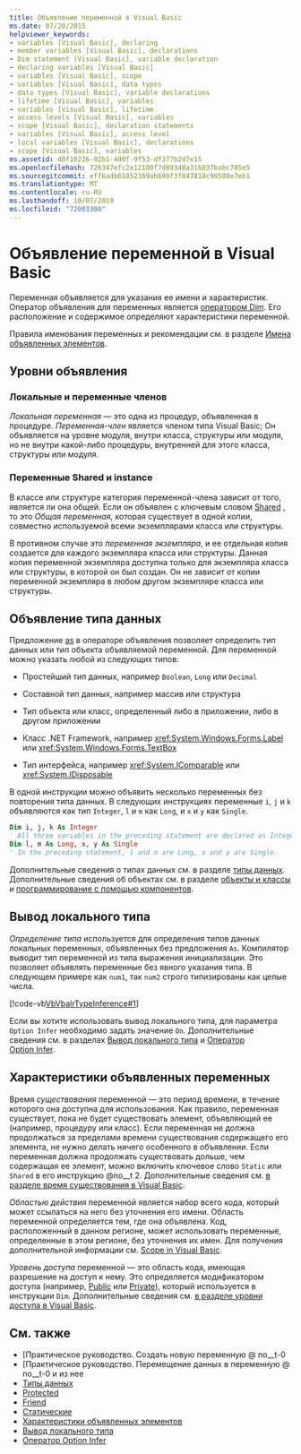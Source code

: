```yaml
---
title: Объявление переменной в Visual Basic
ms.date: 07/20/2015
helpviewer_keywords:
- variables [Visual Basic], declaring
- member variables [Visual Basic], declarations
- Dim statement [Visual Basic], variable declaration
- declaring variables [Visual Basic]
- variables [Visual Basic], scope
- variables [Visual Basic], data types
- data types [Visual Basic], variable declarations
- lifetime [Visual Basic], variables
- variables [Visual Basic], lifetime
- access levels [Visual Basic], variables
- scope [Visual Basic], declaration statements
- variables [Visual Basic], access level
- local variables [Visual Basic], declarations
- scope [Visual Basic], variables
ms.assetid: d8f10226-92b1-480f-9f53-df377b2d7e15
ms.openlocfilehash: 726347efc2e12100f7d89348a316037babc785e5
ms.sourcegitcommit: eff6adb61852369ab690f3f047818c90580e7eb1
ms.translationtype: MT
ms.contentlocale: ru-RU
ms.lasthandoff: 10/07/2019
ms.locfileid: "72003300"
---
```

# <a name="variable-declaration-in-visual-basic"></a>Объявление переменной в Visual Basic
Переменная объявляется для указания ее имени и характеристик. Оператор объявления для переменных является [оператором Dim](../../../../visual-basic/language-reference/statements/dim-statement.md). Его расположение и содержимое определяют характеристики переменной.  
  
 Правила именования переменных и рекомендации см. в разделе [Имена объявленных элементов](../../../../visual-basic/programming-guide/language-features/declared-elements/declared-element-names.md).  
  
## <a name="declaration-levels"></a>Уровни объявления  
  
### <a name="local-and-member-variables"></a>Локальные и переменные членов  
 *Локальная переменная* — это одна из процедур, объявленная в процедуре. *Переменная-член* является членом типа Visual Basic; Он объявляется на уровне модуля, внутри класса, структуры или модуля, но не внутри какой-либо процедуры, внутренней для этого класса, структуры или модуля.  
  
### <a name="shared-and-instance-variables"></a>Переменные Shared и instance  
 В классе или структуре категория переменной-члена зависит от того, является ли она общей. Если он объявлен с ключевым словом [Shared](../../../../visual-basic/language-reference/modifiers/shared.md) , то это *Общая переменная*, которая существует в одной копии, совместно используемой всеми экземплярами класса или структуры.  
  
 В противном случае это *переменная экземпляра*, и ее отдельная копия создается для каждого экземпляра класса или структуры. Данная копия переменной экземпляра доступна только для экземпляра класса или структуры, в которой он был создан. Он не зависит от копии переменной экземпляра в любом другом экземпляре класса или структуры.  
  
## <a name="declaring-data-type"></a>Объявление типа данных  
 Предложение [as](../../../../visual-basic/language-reference/statements/as-clause.md) в операторе объявления позволяет определить тип данных или тип объекта объявляемой переменной. Для переменной можно указать любой из следующих типов:  
  
- Простейший тип данных, например `Boolean`, `Long` или `Decimal`  
  
- Составной тип данных, например массив или структура  
  
- Тип объекта или класс, определенный либо в приложении, либо в другом приложении  
  
- Класс .NET Framework, например <xref:System.Windows.Forms.Label> или <xref:System.Windows.Forms.TextBox>  
  
- Тип интерфейса, например <xref:System.IComparable> или <xref:System.IDisposable>  
  
 В одной инструкции можно объявить несколько переменных без повторения типа данных. В следующих инструкциях переменные `i`, `j` и `k` объявляются как тип `Integer`, `l` и `m` как `Long`, и `x` и `y` как `Single`.  
  
```vb  
Dim i, j, k As Integer  
' All three variables in the preceding statement are declared as Integer.  
Dim l, m As Long, x, y As Single  
' In the preceding statement, l and m are Long, x and y are Single.  
```  
  
 Дополнительные сведения о типах данных см. в разделе [типы данных](../../../../visual-basic/programming-guide/language-features/data-types/index.md). Дополнительные сведения об объектах см. в разделе [объекты и классы](../../../../visual-basic/programming-guide/language-features/objects-and-classes/index.md) и [программирование с помощью компонентов](https://docs.microsoft.com/previous-versions/visualstudio/visual-studio-2013/0ffkdtkf(v=vs.120)).  
  
## <a name="local-type-inference"></a>Вывод локального типа  
 *Определение типа* используется для определения типов данных локальных переменных, объявленных без предложения `As`. Компилятор выводит тип переменной из типа выражения инициализации. Это позволяет объявлять переменные без явного указания типа. В следующем примере как `num1`, так `num2` строго типизированы как целые числа.  
  
 [!code-vb[VbVbalrTypeInference#1](~/samples/snippets/visualbasic/VS_Snippets_VBCSharp/VbVbalrTypeInference/VB/Class1.vb#1)]  
  
 Если вы хотите использовать вывод локального типа, для параметра `Option Infer` необходимо задать значение `On`. Дополнительные сведения см. в разделах [Вывод локального типа](../../../../visual-basic/programming-guide/language-features/variables/local-type-inference.md) и [Оператор Option Infer](../../../../visual-basic/language-reference/statements/option-infer-statement.md).  
  
## <a name="characteristics-of-declared-variables"></a>Характеристики объявленных переменных  
 Время *существования* переменной — это период времени, в течение которого она доступна для использования. Как правило, переменная существует, пока не будет существовать элемент, объявляющий ее (например, процедуру или класс). Если переменная не должна продолжаться за пределами времени существования содержащего его элемента, не нужно делать ничего особенного в объявлении. Если переменная должна продолжать существовать дольше, чем содержащая ее элемент, можно включить ключевое слово `Static` или `Shared` в его инструкцию @no__t 2. Дополнительные сведения см. [в разделе время существования в Visual Basic](../../../../visual-basic/programming-guide/language-features/declared-elements/lifetime.md).  
  
 *Областью действия* переменной является набор всего кода, который может ссылаться на него без уточнения его имени. Область переменной определяется тем, где она объявлена. Код, расположенный в данном регионе, может использовать переменные, определенные в этом регионе, без уточнения их имен. Для получения дополнительной информации см. [Scope in Visual Basic](../../../../visual-basic/programming-guide/language-features/declared-elements/scope.md).  
  
 *Уровень доступа* переменной — это область кода, имеющая разрешение на доступ к нему. Это определяется модификатором доступа (например, [Public](../../../../visual-basic/language-reference/modifiers/public.md) или [Private](../../../../visual-basic/language-reference/modifiers/private.md)), который используется в инструкции `Dim`. Дополнительные сведения см. [в разделе уровни доступа в Visual Basic](../../../../visual-basic/programming-guide/language-features/declared-elements/access-levels.md).  
  
## <a name="see-also"></a>См. также

- [Практическое руководство. Создать новую переменную @ no__t-0
- [Практическое руководство. Перемещение данных в переменную @ no__t-0 и из нее
- [Типы данных](../../../../visual-basic/language-reference/data-types/index.md)
- [Protected](../../../../visual-basic/language-reference/modifiers/protected.md)
- [Friend](../../../../visual-basic/language-reference/modifiers/friend.md)
- [Статические](../../../../visual-basic/language-reference/modifiers/static.md)
- [Характеристики объявленных элементов](../../../../visual-basic/programming-guide/language-features/declared-elements/declared-element-characteristics.md)
- [Вывод локального типа](../../../../visual-basic/programming-guide/language-features/variables/local-type-inference.md)
- [Оператор Option Infer](../../../../visual-basic/language-reference/statements/option-infer-statement.md)
